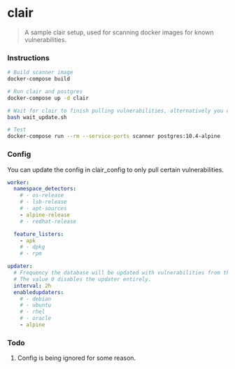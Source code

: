 # clair

> A sample clair setup, used for scanning docker images for known vulnerabilities.

### Instructions

```bash
# Build scanner image
docker-compose build

# Run clair and postgres
docker-compose up -d clair

# Wait for clair to finish pulling vulnerabilities, alternatively you could pre-build postgres or use the image arminc/clair-db
bash wait_update.sh

# Test
docker-compose run --rm --service-ports scanner postgres:10.4-alpine
```

### Config
You can update the config in clair_config to only pull certain vulnerabilities.

```yaml
worker:
  namespace_detectors:
    # - os-release
    # - lsb-release
    # - apt-sources
    - alpine-release
    # - redhat-release

  feature_listers:
    - apk
    # - dpkg
    # - rpm

updater:
  # Frequency the database will be updated with vulnerabilities from the default data sources
  # The value 0 disables the updater entirely.
  interval: 2h
  enabledupdaters:
    # - debian
    # - ubuntu
    # - rhel
    # - oracle
    - alpine
```

### Todo
1. Config is being ignored for some reason.

